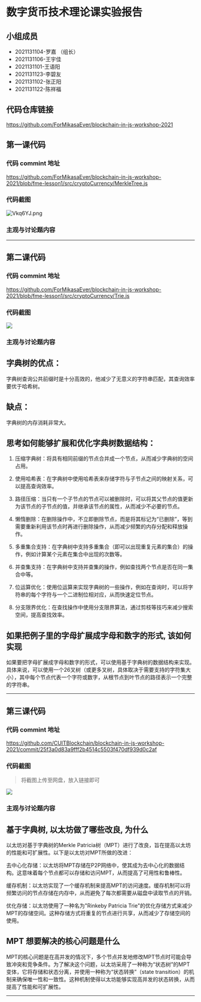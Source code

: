 # 数字货币技术理论课实验报告

## 小组成员

- 2021131104-罗嘉 （组长）
- 2021131106-王宇佳
- 2021131101-王语阳
- 2021131123-李碧友
- 2021131102-张正阳
- 2021131122-陈祥福


## 代码仓库链接

https://github.com/ForMikasaEver/blockchain-in-js-workshop-2021



## 第一课代码


### 代码 commint 地址

https://github.com/ForMikasaEver/blockchain-in-js-workshop-2021/blob/fme-lesson1/src/cryptoCurrency/MerkleTree.js


### 代码截图

![Vkq6YJ.png](https://i.imgloc.com/2023/06/02/Vkq6YJ.png)

### 主观与讨论题内容


---





## 第二课代码


### 代码 commint 地址

https://github.com/ForMikasaEver/blockchain-in-js-workshop-2021/blob/fme-lesson1/src/cryptoCurrency/Trie.js


### 代码截图

![](https://s1.vika.cn/space/2023/06/07/31a4afdd87d04caa953a472cdc49a31e)


### 主观与讨论题内容

## 字典树的优点：
字典树查询公共前缀时是十分高效的，他减少了无意义的字符串匹配，其查询效率要优于哈希树。
## 缺点：
字典树的内存消耗非常大。


## 思考如何能够扩展和优化字典树数据结构：
1. 压缩字典树：将具有相同前缀的节点合并成一个节点，从而减少字典树的空间占用。

2. 使用哈希表：在字典树中使用哈希表来存储字符与子节点之间的映射关系，可以提高查询效率。

3. 路径压缩：当只有一个子节点的节点可以被删除时，可以将其父节点的值更新为该节点的子节点的值，并继承该节点的属性，从而减少不必要的节点。

4. 懒惰删除：在删除操作中，不立即删除节点，而是将其标记为“已删除”，等到需要重新利用该节点时再进行删除操作，从而减少频繁的内存分配和释放操作。

5. 多重集合支持：在字典树中支持多重集合（即可以出现重复元素的集合）的操作，例如计算某个元素在集合中出现的次数等。

6. 并查集支持：在字典树中支持并查集的操作，例如查找两个节点是否在同一集合中等。

7. 位运算优化：使用位运算来实现字典树的一些操作，例如在查询时，可以将字符串的每个字符与一个二进制位相对应，从而快速定位节点。

8. 分支限界优化：在查找操作中使用分支限界算法，通过剪枝等技巧来减少搜索空间，提高查找效率。

## 如果把例⼦⾥的字⺟扩展成字⺟和数字的形式, 该如何实现
如果要把字母扩展成字母和数字的形式，可以使用基于字典树的数据结构来实现。具体来说，可以使用一个26叉树（或更多叉树，具体取决于需要支持的字符集大小），其中每个节点代表一个字符或数字，从根节点到叶节点的路径表示一个完整的字符串。

---





## 第三课代码


### 代码 commint 地址

https://github.com/CUITBlockchain/blockchain-in-js-workshop-2021/commit/25f3a0d83a9fff2b4514c5503f470df939d0c2af


### 代码截图

> 将截图上传至网盘，放入链接即可

![](链接)


### 主观与讨论题内容
## 基于字典树, 以太坊做了哪些改良, 为什么
以太坊对基于字典树的Merkle Patricia树（MPT）进行了改良，旨在提高以太坊的性能和可扩展性。以下是以太坊对MPT所做的改进：

去中心化存储：以太坊将MPT存储在P2P网络中，使其成为去中心化的数据结构。这意味着每个节点都可以存储和访问MPT，从而提高了可用性和鲁棒性。

缓存机制：以太坊实现了一个缓存机制来提高MPT的访问速度。缓存机制可以将频繁访问的节点存储在内存中，从而避免了每次都需要从磁盘中读取节点的开销。

优化存储：以太坊使用了一种名为"Rinkeby Patricia Trie"的优化存储方式来减少MPT的存储空间。这种存储方式将重复的节点进行共享，从而减少了存储空间的使用。

## MPT 想要解决的核⼼问题是什么


MPT的核心问题是在高并发的情况下，多个节点并发地修改MPT节点时可能会导致冲突和竞争条件。为了解决这个问题，以太坊采用了一种称为“状态树”的MPT变体，它将存储和状态分离，并使用一种称为“状态转换”（state transition）的机制来确保唯一性和一致性。这种机制使得以太坊能够实现高并发的状态转换，从而提高了性能和可扩展性。


---

